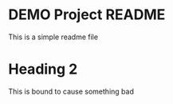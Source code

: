 # DEMO Project README

This is a simple readme file

# Heading 2

This is bound to cause something bad
